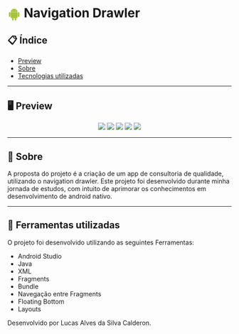 # <img align="center" alt="Daniel-HTML" height="30" width="30" src="https://raw.githubusercontent.com/devicons/devicon/master/icons/android/android-original.svg"> Navigation Drawler




<div align="center">
</div>

## 📋 Índice

- [Preview](#-Preview)
- [Sobre](#-Sobre)
- [Tecnologias utilizadas](#-Ferramentas-utilizadas)

---

## 🖥 Preview

<div align="center">


<img src="https://user-images.githubusercontent.com/87238842/183475278-d5605a52-0bb5-4fb3-88af-aef3e714e160.gif" width="140">
<img src="https://user-images.githubusercontent.com/87238842/183467415-326e771c-991a-4a37-86c2-e18d7e595135.png" width="150">
<img src="https://user-images.githubusercontent.com/87238842/183467424-cef628bd-7027-4b9a-aab4-536ed710cacb.png" width="150">
<img src="https://user-images.githubusercontent.com/87238842/183467420-7ebc9a89-05c5-4d22-9de5-e22413a849bd.png" width="150">
<img src="https://user-images.githubusercontent.com/87238842/183467423-671c2ade-06bf-43bc-b364-d13310753b0f.png" width="150">
 

 



 
</div>

---

## 📖 Sobre

A proposta do projeto é a criação de um app de consultoria de qualidade, utilizando o navigation drawler.
Este projeto foi desenvolvido durante minha jornada de estudos, com intuito de aprimorar os conhecimentos em desenvolvimento de android nativo.

---

## 🚀 Ferramentas utilizadas

O projeto foi desenvolvido utilizando as seguintes Ferramentas:

- Android Studio
- Java
- XML
- Fragments
- Bundle
- Navegação entre Fragments
- Floating Bottom
- Layouts



Desenvolvido por Lucas Alves da Silva Calderon.
